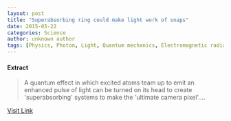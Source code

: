 ```yaml
---
layout: post
title: "Superabsorbing ring could make light work of snaps"
date: 2015-05-22
categories: Science
author: unknown author
tags: [Physics, Photon, Light, Quantum mechanics, Electromagnetic radiation, Laser, Sun, Atom, Energy, Optics, Ultraviolet, Applied and interdisciplinary physics, Chemistry, Physical chemistry, Nature, Atomic molecular and optical physics, Physical sciences, Mechanics, Electrodynamics, Natural philosophy, Materials science, Science]
---
```





#### Extract
>A quantum effect in which excited atoms team up to emit an enhanced pulse of light can be turned on its head to create 'superabsorbing' systems to make the 'ultimate camera pixel'....



[Visit Link](http://phys.org/news327916156.html)


